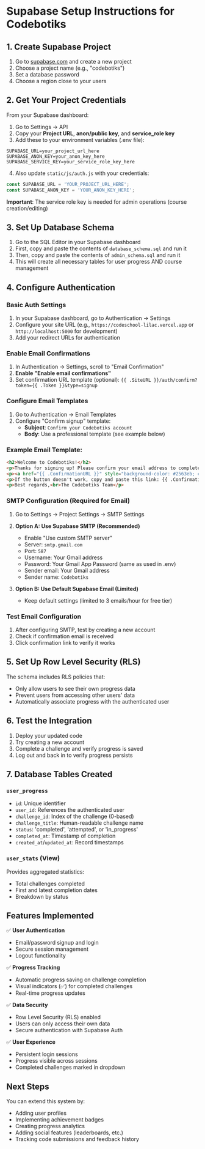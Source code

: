 # Supabase Setup Instructions for Codebotiks

## 1. Create Supabase Project

1. Go to [supabase.com](https://supabase.com) and create a new project
2. Choose a project name (e.g., "codebotiks")
3. Set a database password
4. Choose a region close to your users

## 2. Get Your Project Credentials

From your Supabase dashboard:
1. Go to Settings → API
2. Copy your **Project URL**, **anon/public key**, and **service_role key**
3. Add these to your environment variables (.env file):

```env
SUPABASE_URL=your_project_url_here
SUPABASE_ANON_KEY=your_anon_key_here
SUPABASE_SERVICE_KEY=your_service_role_key_here
```

4. Also update `static/js/auth.js` with your credentials:

```javascript
const SUPABASE_URL = 'YOUR_PROJECT_URL_HERE';
const SUPABASE_ANON_KEY = 'YOUR_ANON_KEY_HERE';
```

**Important**: The service role key is needed for admin operations (course creation/editing)

## 3. Set Up Database Schema

1. Go to the SQL Editor in your Supabase dashboard
2. First, copy and paste the contents of `database_schema.sql` and run it
3. Then, copy and paste the contents of `admin_schema.sql` and run it
4. This will create all necessary tables for user progress AND course management

## 4. Configure Authentication

### Basic Auth Settings
1. In your Supabase dashboard, go to Authentication → Settings
2. Configure your site URL (e.g., `https://codeschool-lilac.vercel.app` or `http://localhost:5000` for development)
3. Add your redirect URLs for authentication

### Enable Email Confirmations
1. In Authentication → Settings, scroll to "Email Confirmation"
2. **Enable "Enable email confirmations"**
3. Set confirmation URL template (optional): `{{ .SiteURL }}/auth/confirm?token={{ .Token }}&type=signup`

### Configure Email Templates
1. Go to Authentication → Email Templates
2. Configure "Confirm signup" template:
   - **Subject**: `Confirm your Codebotiks account`
   - **Body**: Use a professional template (see example below)

### Example Email Template:
```html
<h2>Welcome to Codebotiks!</h2>
<p>Thanks for signing up! Please confirm your email address to complete your registration.</p>
<p><a href="{{ .ConfirmationURL }}" style="background-color: #2563eb; color: white; padding: 12px 24px; text-decoration: none; border-radius: 6px; display: inline-block;">Confirm Email Address</a></p>
<p>If the button doesn't work, copy and paste this link: {{ .ConfirmationURL }}</p>
<p>Best regards,<br>The Codebotiks Team</p>
```

### SMTP Configuration (Required for Email)
1. Go to Settings → Project Settings → SMTP Settings
2. **Option A: Use Supabase SMTP (Recommended)**
   - Enable "Use custom SMTP server"
   - Server: `smtp.gmail.com`
   - Port: `587`
   - Username: Your Gmail address
   - Password: Your Gmail App Password (same as used in .env)
   - Sender email: Your Gmail address
   - Sender name: `Codebotiks`

3. **Option B: Use Default Supabase Email (Limited)**
   - Keep default settings (limited to 3 emails/hour for free tier)

### Test Email Configuration
1. After configuring SMTP, test by creating a new account
2. Check if confirmation email is received
3. Click confirmation link to verify it works

## 5. Set Up Row Level Security (RLS)

The schema includes RLS policies that:
- Only allow users to see their own progress data
- Prevent users from accessing other users' data
- Automatically associate progress with the authenticated user

## 6. Test the Integration

1. Deploy your updated code
2. Try creating a new account
3. Complete a challenge and verify progress is saved
4. Log out and back in to verify progress persists

## 7. Database Tables Created

### `user_progress`
- `id`: Unique identifier
- `user_id`: References the authenticated user
- `challenge_id`: Index of the challenge (0-based)
- `challenge_title`: Human-readable challenge name
- `status`: 'completed', 'attempted', or 'in_progress'
- `completed_at`: Timestamp of completion
- `created_at`/`updated_at`: Record timestamps

### `user_stats` (View)
Provides aggregated statistics:
- Total challenges completed
- First and latest completion dates
- Breakdown by status

## Features Implemented

✅ **User Authentication**
- Email/password signup and login
- Secure session management
- Logout functionality

✅ **Progress Tracking**
- Automatic progress saving on challenge completion
- Visual indicators (✅) for completed challenges
- Real-time progress updates

✅ **Data Security**
- Row Level Security (RLS) enabled
- Users can only access their own data
- Secure authentication with Supabase Auth

✅ **User Experience**
- Persistent login sessions
- Progress visible across sessions
- Completed challenges marked in dropdown

## Next Steps

You can extend this system by:
- Adding user profiles
- Implementing achievement badges
- Creating progress analytics
- Adding social features (leaderboards, etc.)
- Tracking code submissions and feedback history